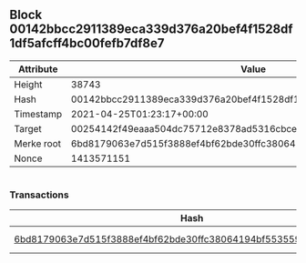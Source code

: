 ## Block 00142bbcc2911389eca339d376a20bef4f1528df1df5afcff4bc00fefb7df8e7

Attribute | Value
--- | ---
Height | 38743
Hash | 00142bbcc2911389eca339d376a20bef4f1528df1df5afcff4bc00fefb7df8e7
Timestamp | 2021-04-25T01:23:17+00:00
Target | 00254142f49eaaa504dc75712e8378ad5316cbcead634704b3734b6271167cc4
Merke root | 6bd8179063e7d515f3888ef4bf62bde30ffc38064194bf553559a310d1e76316
Nonce | 1413571151

```

```

### Transactions

Hash | Amount
--- | ---
[6bd8179063e7d515f3888ef4bf62bde30ffc38064194bf553559a310d1e76316](6bd8179063e7d515f3888ef4bf62bde30ffc38064194bf553559a310d1e76316.md) | 10.00000000 SKEPTI 
